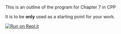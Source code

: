This is an outline of the program for Chapter 7 in CPP

It is to be **only** used as a starting point for your work.

[![Run on Repl.it](https://repl.it/badge/github/tccmobile/Ch7ProgramCPPOutline)](https://repl.it/github/tccmobile/Ch7ProgramCPPOutline)